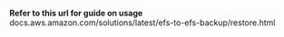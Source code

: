 **Refer to this url for guide on usage**
docs.aws.amazon.com/solutions/latest/efs-to-efs-backup/restore.html
